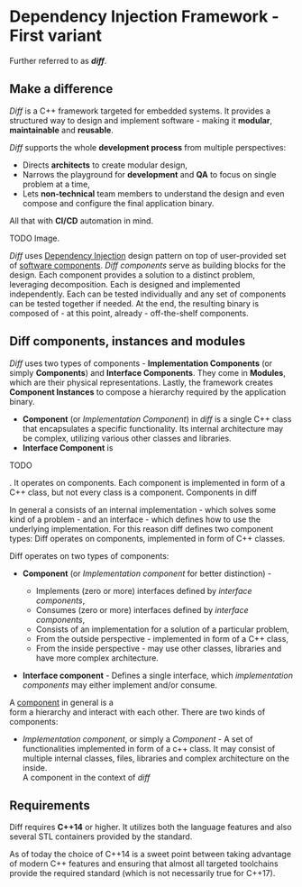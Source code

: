 # Dependency Injection Framework - First variant
Further referred to as **_diff_**.

## Make a difference
_Diff_ is a C++ framework targeted for embedded systems. It provides a structured way to design and implement software - making it **modular**, **maintainable** and **reusable**. 

_Diff_ supports the whole **development process** from multiple perspectives:
- Directs **architects** to create modular design,
- Narrows the playground for **development** and **QA** to focus on single problem at a time,
- Lets **non-technical** team members to understand the design and even compose and configure the final application binary.

All that with **CI/CD** automation in mind. 

TODO Image.

_Diff_ uses [Dependency Injection](https://en.wikipedia.org/wiki/Dependency_injection) design pattern on top of user-provided set of [software components](https://en.wikipedia.org/wiki/Software_component). _Diff components_ serve as building blocks for the design. Each component provides a solution to a distinct problem, leveraging decomposition. Each is designed and implemented independently. Each can be tested individually and any set of components can be tested together if needed. At the end, the resulting binary is composed of - at this point, already - off-the-shelf components. 

## Diff components, instances and modules
_Diff_ uses two types of components - **Implementation Components** (or simply **Components**) and **Interface Components**. They come in **Modules**, which are their physical representations. Lastly, the framework creates **Component Instances** to compose a hierarchy required by the application binary.

- **Component** (or _Implementation Component_) in _diff_ is a single C++ class that encapsulates a specific functionality. Its internal architecture may be complex, utilizing various other classes and libraries.
- **Interface Component** is

TODO

. It operates on components. Each component is implemented in form of a C++ class, but not every class
is a component. Components in diff 

In general a  consists of an internal implementation - which solves some kind of a problem - and an interface - which defines how to use the underlying implementation.  For this reason diff defines two component types:
Diff operates on components, implemented in form of C++ classes.  


Diff operates on two types of components:
- **Component** (or _Implementation component_ for better distinction) - 
    - Implements (zero or more) interfaces defined by _interface components_,
    - Consumes (zero or more) interfaces defined by _interface components_,
    - Consists of an implementation for a solution of a particular problem,
    - From the outside perspective - implemented in form of a C++ class,
    - From the inside perspective - may use other classes, libraries and have more complex architecture.

- **Interface component** - Defines a single interface, which _implementation components_ may either implement and/or consume.  

A [component](https://en.wikipedia.org/wiki/Software_component) in general is a  
form a hierarchy and interact with each other. There are two kinds of components:
- _Implementation component_, or simply a _Component_ - A set of functionalities implemented in form of a c++ class. It may consist of multiple internal classes, files, libraries and complex architecture on the inside.    
A component in the context of _diff_ 

## Requirements
Diff requires **C++14** or higher. It utilizes both the language features and also several STL containers provided by the standard. 

As of today the choice of C++14 is a sweet point between taking advantage of modern C++ features and ensuring that almost all targeted toolchains provide the required standard (which is not necessarily true for C++17). 
